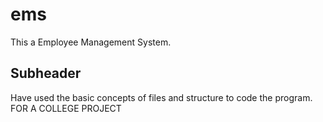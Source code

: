 # ems

This a Employee Management System.

## Subheader

Have used the basic concepts of files and structure to code the program.
FOR A COLLEGE PROJECT



